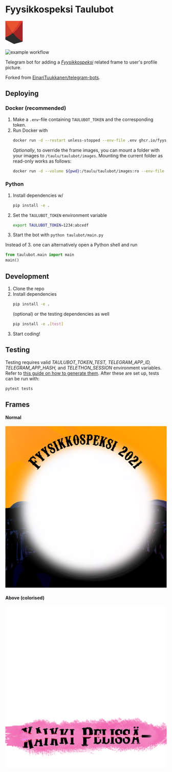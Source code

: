 # Fyysikkospeksi Taulubot

![Fyysikkospeksi logo](taulubot/images/speksilogo.png)

![example workflow](https://github.com/fyysikkokilta/fyysikkospeksi-taulubot/actions/workflows/ci.yaml/badge.svg)

Telegram bot for adding a [_Fyysikkospeksi_](https://fyysikkospeksi.fi/) related frame to user's profile picture.

Forked from [EinariTuukkanen/telegram-bots](https://github.com/EinariTuukkanen/telegram-bots).


## Deploying

### Docker (recommended)
1. Make a `.env`-file containing `TAULUBOT_TOKEN` and the corresponding token.
2. Run Docker with
    ```bash
    docker run -d --restart unless-stopped --env-file .env ghcr.io/fyysikkokilta/fyysikkospeksi-taulubot:main
    ```
    _Optionally_, to override the frame images, you can mount a folder with your images to `/taulu/taulubot/images`. 
    Mounting the current folder as read-only works as follows:
    ```bash
    docker run -d --volume ${pwd}:/taulu/taulubot/images:ro --env-file .env ghcr.io/fyysikkokilta/fyysikkospeksi-taulubot:main
    ```

### Python
1. Install dependencies w/
    ```bash
    pip install -e .
    ```
2. Set the `TAULUBOT_TOKEN` environment variable
    ```bash
    export TAULUBOT_TOKEN=1234:abcedf
    ```
3. Start the bot with `python taulubot/main.py`

Instead of 3. one can alternatively open a Python shell and run
   ```python
   from taulubot.main import main
   main()
   ```
   
## Development

1. Clone the repo
2. Install dependencies
    ```bash
    pip install -e .
    ```
    (optional) or the testing dependencies as well
    ```bash
    pip install -e .[test]
    ```
3. Start coding!


## Testing

Testing requires valid _TAULUBOT_TOKEN_TEST, TELEGRAM_APP_ID, TELEGRAM_APP_HASH,_ and _TELETHON_SESSION_ environment variables. 
Refer to [this guide on how to generate them](https://blog.1a23.com/2020/03/06/how-to-write-integration-tests-for-a-telegram-bot/).
After these are set up, tests can be run with:
```bash
pytest tests
```


## Frames

#### Normal
![Frame](taulubot/images/frame.png)

#### Above (colorised)
![Frame](taulubot/images/frame_above.png)
